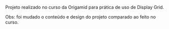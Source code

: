 Projeto realizado no curso da Origamid para prática de uso de Display Grid. 

Obs: foi mudado o conteúdo e design do projeto comparado ao feito no curso. 
